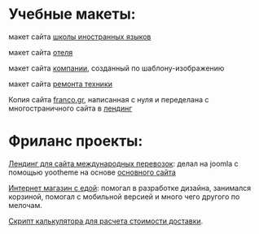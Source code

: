 # Учебные макеты:
макет сайта [школы иностранных языков](https://subbiger.github.io/School/)

макет сайта [отеля](https://subbiger.github.io/hotel/)

макет сайта [компании](https://subbiger.github.io/Company/), созданный по шаблону-изображению

макет сайта [ремонта техники](https://subbiger.github.io/Tech/)

Копия сайта [franco.gr](https://www.franco.gr/), написанная с нуля и переделана с многостраничного сайта в [лендинг](https://subbiger.github.io/franco/)
# Фриланс проекты:
[Лендинг для сайта международных перевозок](http://new.cmg-dostavka.com.ua/):
делал на joomla с помощью yootheme на основе [основного сайта](https://cmg-bizservice.com/)

[Интернет магазин с едой](https://pizzabrazzers.com/ru/): 
помогал в разработке дизайна, занимался корзиной, помогал с мобильной версией и много чего другого по мелочам.

[Скрипт калькулятора для расчета стоимости доставки](https://cmg-bizservice.com/avto-iz-ssha/dostavka-avto).
